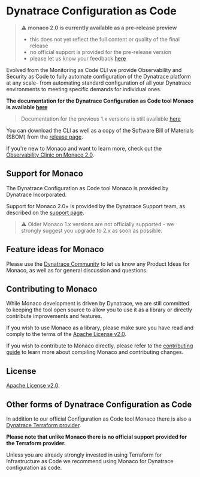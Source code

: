 # Dynatrace Configuration as Code

> ⚠️ **monaco 2.0 is currently available as a pre-release preview**
> - this does not yet reflect the full content or quality of the final release
> - no official support is provided for the pre-release version
> - please let us know your feedback [here](https://github.com/Dynatrace/dynatrace-configuration-as-code/discussions/806)

Evolved from the Monitoring as Code CLI we provide Observability and Security as Code to fully automate configuration of the Dynatrace platform at any scale- from automating standard configuration of all your Dynatrace environments to meeting specific demands for individual ones.

**The documentation for the Dynatrace Configuration as Code tool Monaco is available [here](https://www.dynatrace.com/support/help/shortlink/configuration-as-code)**

> Documentation for the previous 1.x versions is still available [here](https://dynatrace.github.io/dynatrace-configuration-as-code/)

You can download the CLI as well as a copy of the Software Bill of Materials (SBOM) from the [release page](https://github.com/Dynatrace/dynatrace-configuration-as-code/releases).

If you're new to Monaco and want to learn more, check out the [Observability Clinic on Monaco 2.0](https://dt-url.net/monaco-observability-clinic).

## Support for Monaco

The Dynatrace Configuration as Code tool Monaco is provided by Dynatrace Incorporated.

Support for Monaco 2.0+ is provided by the Dynatrace Support team, as described on the [support page](https://support.dynatrace.com/).

> ⚠️ Older Monaco 1.x versions are not officially supported - we strongly suggest you upgrade to 2.x as soon as possible.

## Feature ideas for Monaco

Please use the [Dynatrace Community](https://community.dynatrace.com/) to let us know any Product Ideas for Monaco, as well as for general discussion and questions.

## Contributing to Monaco

While Monaco development is driven by Dynatrace, we are still committed to keeping the tool open source to allow you to use it as a library or directly contribute improvements and features.

If you wish to use Monaco as a library, please make sure you have read and comply to the terms of the [Apache License v2.0](https://github.com/dynatrace/dynatrace-configuration-as-code/blob/main/LICENSE).

If you wish to contribute to Monaco directly, please refer to the [contributing guide](./CONTRIBUTING.md) to learn more about compiling Monaco and contributing changes.

## License
[Apache License v2.0](https://github.com/dynatrace/dynatrace-configuration-as-code/blob/main/LICENSE).

## Other forms of Dynatrace Configuration as Code

In addition to our official Configuration as Code tool Monaco there is also a [Dynatrace Terraform provider](https://github.com/dynatrace-oss/terraform-provider-dynatrace).

**Please note that unlike Monaco there is no official support provided for the Terraform provider.**

Unless you are already strongly invested in using Terraform for Infrastructure as Code we recommend using Monaco for Dynatrace configuration as code.
